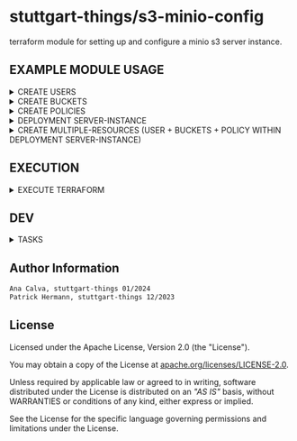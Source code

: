 # stuttgart-things/s3-minio-config

terraform module for setting up and configure a minio s3 server instance.

## EXAMPLE MODULE USAGE

<details><summary>CREATE USERS</summary>

```hcl
# CALL MODULE - main.tf
module "s3-minio-config" {
  source         = "github.com/stuttgart-things/s3-minio-config" # OR LOCAL E.G. "../s3-minio-config"
  minio_user     = var.minio_user
  minio_server   = var.minio_server
  minio_password = var.minio_password
  minio_region   = var.minio_region
  minio_ssl      = true
  users          = var.users
}

variable "minio_region" {
  description = "Default MINIO region"
  default     = "eu-central-1"
}

variable "minio_server" {
  description = "Default MINIO host and port"
}

variable "minio_user" {
  description = "MINIO user"
}

variable "minio_password" {
  description = "MINIO password"
}

variable "users" {
  description = "A list of new users"
}

output "user_minio_user" {
    value = module.s3-minio-config.user_minio_user
}

output "minio_user_secret" {
    value = module.s3-minio-config.minio_user_secret
}

output "minio_user_status" {
    value = module.s3-minio-config.minio_user_status
}

```


```hcl
# VARIABLES -tfvars
minio_server   = "artifacts.app.4sthings.tiab.ssc.sva.de:443"
users = [
  {
    name = "patrick"
    secret = null               # Randomly generated secret key
    policy = null               # No policy is attatched
  },
  {
    name = "hermann"
    secret = "thepassword"
    policy = "readwrite"
  }
]
minio_user = "<USER>"
minio_password = "<PASSWORD>"

```

</details>

<details><summary>CREATE BUCKETS</summary>

```hcl
# CALL MODULE - main.tf
module "s3-minio-config" {
  source         = "github.com/stuttgart-things/s3-minio-config"
  minio_user     = var.minio_user
  minio_server   = var.minio_server
  minio_password = var.minio_password
  minio_region   = var.minio_region
  minio_ssl      = true
  buckets        = var.buckets
}

variable "minio_region" {
  description = "Default MINIO region"
  default     = "eu-central-1"
}

variable "minio_server" {
  description = "Default MINIO host and port"
}

variable "minio_user" {
  description = "MINIO user"
}

variable "minio_password" {
  description = "MINIO password"
}

variable "buckets" {
  description = "A list of buckets"
}

```
```hcl
# VARIABLES -tfvars
minio_server   = "artifacts.app.4sthings.tiab.ssc.sva.de:443"
buckets = [
  {
    name = "data"
    acl  = "public"
  },
  {
    name = "backup"
    acl  = "public"
  }
]
minio_user = "<USER>"
minio_password = "<PASSWORD>"

```

</details>

<details><summary>CREATE POLICIES</summary>

```hcl
# CALL MODULE - main.tf
module "s3-minio-config" {
  source         = "github.com/stuttgart-things/s3-minio-config"
  minio_user     = var.minio_user
  minio_server   = var.minio_server
  minio_password = var.minio_password
  minio_region   = var.minio_region
  minio_ssl      = true
  new_policy     = var.new_policy
}

variable "minio_region" {
  description = "Default MINIO region"
}

variable "minio_server" {
  description = "Default MINIO host and port"
}

variable "minio_user" {
  description = "MINIO user"
}

variable "minio_password" {
  description = "MINIO password"
}

variable "new_policy" {
  description = "Policy for creation"
}

```

```hcl
# VARIABLES -tfvars
minio_server   = "artifacts.app.4sthings.tiab.ssc.sva.de:443"
new_policy = [
    {
        name = "test_policy_1"
        policy = <<EOF
{
    "Version": "2012-10-17",
    "Statement": [
       {
          "Effect": "Allow",
          "Action": [
             "s3:ListAllMyBuckets"
          ],
          "Resource": [
             "arn:aws:s3:::*"
          ]
       }
    ]
 }
        EOF
    },
]
minio_user = "<USER>"
minio_password = "<PASSWORD>"
```

```hcl
# VARIABLES -tfvars
minio_server   = "artifacts.app.4sthings.tiab.ssc.sva.de:443"
minio_user = "<USER>"
minio_password = "<PASSWORD>"

enable_deployment = true

namespace = "minio"
deployment_name = "minio-deployment"

ingress_hostname_api = "artifacts"
ingress_hostname_console = "artifacts-console"
ingress_domain = "app.4sthings.tiab.ssc.sva.de"
cluster_issuer = "cluster-issuer-approle"

enable_storage = true
storage_class = ""
```

</details>

<details><summary>DEPLOYMENT SERVER-INSTANCE</summary>

```hcl
# CALL MODULE - main.tf
module "s3-minio-config" {
  source                   = "github.com/stuttgart-things/s3-minio-config"
  enable_deployment        = true
  kube_config              = "/home/sthings/.kube/labda-dev7"
  namespace                = "minio"
  minio_region             = "eu-central-1"
  minio_ssl                = true
  minio_image_tag          = "13.3.3"
  enable_storage           = true
  helm_chart_version       = "13.3.3"
  ingress_hostname_api     = "artifacts"
  ingress_hostname_console = "artifacts-console"
  ingress_domain           = "dev7.4sthings.tiab.ssc.sva.de"
  minio_user               = "admin"
  minio_password           = "superSecret"
  ingress_class            = "nginx"
}
```

To create api and console certificates for the deployment include the following variables:

```hcl
# CALL MODULE - main.tf
module "s3-minio-config" {
...
cluster_issuer = "cluster-issuer-approle"
create_cert = true
...
}
```

</details>

<details><summary>CREATE MULTIPLE-RESOURCES (USER + BUCKETS + POLICY WITHIN DEPLOYMENT SERVER-INSTANCE)</summary>

```hcl
# CALL MODULE - main.tf
# main.tf
module "s3-minio-config" {
  source         = "github.com/stuttgart-things/s3-minio-config"
  minio_user     = "admin"
  minio_password = "superSecret"
  minio_server   = "artifacts.dev11.4sthings.tiab.ssc.sva.de"
  minio_region   = "eu-central-1"
  minio_ssl      = true

  ############
  ## TFVARS ##
  ############
  users          = var.users
  buckets        = var.buckets
  new_policy     = var.new_policy

  ################
  ## Deploy K8s ##
  ################
  enable_deployment        = true
  namespace                = "minio"
  minio_image_tag          = "13.3.3"
  enable_storage           = true
  helm_chart_version       = "13.3.3"
  ingress_hostname_api     = "artifacts"
  ingress_hostname_console = "artifacts-console"
  ingress_domain           = "dev11.4sthings.tiab.ssc.sva.de"
  ingress_class            = "nginx"
  create_cert              = true
  cluster_issuer           = "cluster-issuer-approle"
}


variable "users" {
  description = "A list of new users"
}

variable "buckets" {
  description = "A list of buckets"
}

variable "new_policy" {
  description = "Policy for creation"
}

```

```hcl
# VARIABLES -tfvars
users = [
  {
    name = "patrick"
    secret = null               # Randomly generated secret key
    policy = null               # No policy is attatched
  },
  {
    name = "hermann"
    secret = "thepassword"
    policy = "test_policy"
  }
]

buckets = [
  {
    name = "data"
    acl  = "public"
  },
  {
    name = "backup"
    acl  = "public"
  }
]

new_policy = [
    {
        name = "test_policy"
        policy = <<EOF
{
    "Version": "2012-10-17",
    "Statement": [
       {
          "Effect": "Allow",
          "Action": [
             "s3:ListAllMyBuckets"
          ],
          "Resource": [
             "arn:aws:s3:::*"
          ]
       }
    ]
 }
        EOF
    },
]
```

</details>

## EXECUTION

<details><summary>EXECUTE TERRAFORM</summary>

```bash
export TF_VAR_minio_user="<ACCESS-ID>"
export TF_VAR_minio_password="<SECRET-ACCESS-ID>"

terraform init
terraform validate
terraform plan
terraform apply
```

</details>

## DEV

<details><summary>TASKS</summary>

```bash
task: Available tasks for this project:

* branch:       Create branch from main
* commit:       Commit + push code into branch
* pr:           Create pull request into main
```

</details>

## Author Information

```bash
Ana Calva, stuttgart-things 01/2024
Patrick Hermann, stuttgart-things 12/2023
```

## License

Licensed under the Apache License, Version 2.0 (the "License").

You may obtain a copy of the License at [apache.org/licenses/LICENSE-2.0](http://www.apache.org/licenses/LICENSE-2.0).

Unless required by applicable law or agreed to in writing, software distributed under the License is distributed on an _"AS IS"_ basis, without WARRANTIES or conditions of any kind, either express or implied.

See the License for the specific language governing permissions and limitations under the License.
